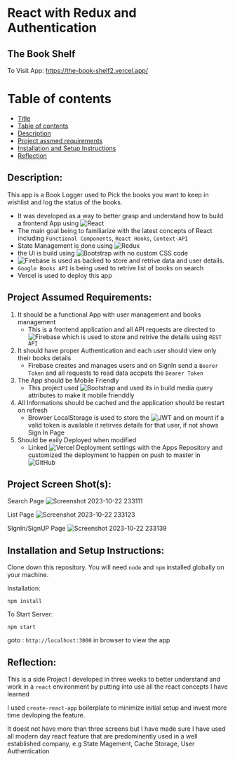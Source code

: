 # React with Redux and Authentication


## The Book Shelf 
To Visit App:
https://the-book-shelf2.vercel.app/
# Table of contents
- [Title](#markdown-badges)
- [Table of contents](#table-of-contents)
- [Description](#Description)
- [Project assmed requirements](#project-assumed-requirements)
- [Installation and Setup Instructions](#installation-and-setup-instruction)
- [Reflection](#Reflection)
  
## Description:
This app is a Book Logger used to Pick the books you want to keep in wishlist and log the status of the books.
* It was developed as a way to better grasp and understand how to build a frontend App using ![React](https://img.shields.io/badge/react-%2320232a.svg?style=for-the-badge&logo=react&logoColor=%2361DAFB)
* The main goal being to familiarize with the latest concepts of React including `Functional Components`, `React Hooks`, `Context-API`
* State Management is done using ![Redux](https://img.shields.io/badge/redux-%23593d88.svg?style=for-the-badge&logo=redux&logoColor=white)
* the UI is build using  ![Bootstrap](https://img.shields.io/badge/bootstrap-%238511FA.svg?style=for-the-badge&logo=bootstrap&logoColor=white) with no custom CSS code
* ![Firebase](https://img.shields.io/badge/Firebase-039BE5?style=for-the-badge&logo=Firebase&logoColor=white) is used as backed to store and retrive data and user details.
* `Google Books API` is being used to retrive list of books on search
* Vercel is used to deploy this app


## Project Assumed Requirements:
1. It should be a functional App with user management and books management
   - This is a frontend application and all API requests are directed to  ![Firebase](https://img.shields.io/badge/Firebase-039BE5?style=for-the-badge&logo=Firebase&logoColor=white) which is used to store and retrive the details using `REST API`
2. It should have proper Authentication and each user should view only their books details
   - Firebase creates and manages users and on SignIn send a `Bearer Token` and all requests to read data accpets the `Bearer Token`
3. The App should be Mobile Friendly
   - This project used  ![Bootstrap](https://img.shields.io/badge/bootstrap-%238511FA.svg?style=for-the-badge&logo=bootstrap&logoColor=white) and used its in build media query attributes to make it mobile frienddly
4. All Informations should be cached and the application should be restart on refresh
   - Browser LocalStorage is used to store the ![JWT](https://img.shields.io/badge/JWT-black?style=for-the-badge&logo=JSON%20web%20tokens)  and on mount if a valid token is available it retirves details for that user, if not shows Sign In Page
5. Should be eaily Deployed when modified
   - Linked ![Vercel](https://img.shields.io/badge/vercel-%23000000.svg?style=for-the-badge&logo=vercel&logoColor=white) Deployment settings with the Apps Repository and customized the deployment to happen on push to master in ![GitHub](https://img.shields.io/badge/github-%23121011.svg?style=for-the-badge&logo=github&logoColor=white)    


## Project Screen Shot(s):
Search Page
![Screenshot 2023-10-22 233111](https://github.com/legendvi/the-book-shelf2/assets/41253273/bcf3d34e-ba5e-494a-bb91-6448e0dac285)

List Page
![Screenshot 2023-10-22 233123](https://github.com/legendvi/the-book-shelf2/assets/41253273/4cabed18-bd59-4050-9cc6-f9bbeac7f860)

SIgnIn/SignUP Page
![Screenshot 2023-10-22 233139](https://github.com/legendvi/the-book-shelf2/assets/41253273/01cf4464-9f4f-41cf-9034-10b376fb6911)


## Installation and Setup Instructions:
  
Clone down this repository. You will need `node` and `npm` installed globally on your machine.  

Installation:

`npm install`  

To Start Server:

`npm start`  

goto : `http://localhost:3000` in browser to view the app 

## Reflection:

This is a side Project I developed in three weeks  to better understand and work in a `react` environment by putting into use all the react concepts I have learned

I used `create-react-app` boilerplate to minimize initial setup and invest more time devloping the feature.

It doest not have more than three screens but I have made sure I have used all modern day react feature that are predominently used in a well established company, e.g State Magement, Cache Storage, User Authentication
 

